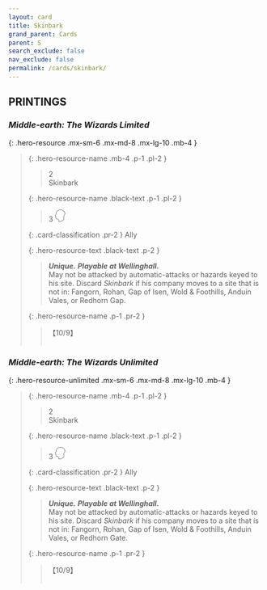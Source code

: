 ```yaml
---
layout: card
title: Skinbark
grand_parent: Cards
parent: S
search_exclude: false
nav_exclude: false
permalink: /cards/skinbark/
---
```


## PRINTINGS


### _Middle-earth: The Wizards Limited_

{: .hero-resource .mx-sm-6 .mx-md-8 .mx-lg-10 .mb-4 }
> {: .hero-resource-name .mb-4 .p-1 .pl-2 }
> > <div class="card-mp">2</div>
> > <div class="card-name">Skinbark</div>
>
> {: .hero-resource-name .black-text .p-1 .pl-2 }
> > 3 ![](/assets/images/mind.svg)
>
> {: .card-classification .pr-2 }
> Ally
>
> {: .hero-resource-text .black-text .p-2 }
> > _**Unique.**_ _**Playable at Wellinghall.**_  <br>May not be attacked by automatic-attacks or hazards keyed to his site. Discard _Skinbark_ if his company moves to a site that is not in: Fangorn, Rohan, Gap of Isen, Wold & Foothills, Anduin Vales, or Redhorn Gap. 
> 
> {: .hero-resource-name .p-1 .pr-2 }
> > <div class="card-shield">【10/9】</div>
> > <div class="card-corruption">&nbsp;</div>

### _Middle-earth: The Wizards Unlimited_

{: .hero-resource-unlimited .mx-sm-6 .mx-md-8 .mx-lg-10 .mb-4 }
> {: .hero-resource-name .mb-4 .p-1 .pl-2 }
> > <div class="card-mp">2</div>
> > <div class="card-name">Skinbark</div>
>
> {: .hero-resource-name .black-text .p-1 .pl-2 }
> > 3 ![](/assets/images/mind.svg)
>
> {: .card-classification .pr-2 }
> Ally
>
> {: .hero-resource-text .black-text .p-2 }
> > _**Unique.**_ _**Playable at Wellinghall.**_  <br>May not be attacked by automatic-attacks or hazards keyed to his site. Discard _Skinbark_ if his company moves to a site that is not in: Fangorn, Rohan, Gap of Isen, Wold & Foothills, Anduin Vales, or Redhorn Gate. 
> 
> {: .hero-resource-name .p-1 .pr-2 }
> > <div class="card-shield">【10/9】</div>
> > <div class="card-corruption">&nbsp;</div>
